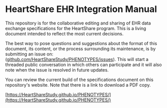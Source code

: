 # HeartShare EHR Integration Manual

This repository is for the collaborative editing and sharing of EHR data exchange specifications for the HeartShare program. This is a living document intended to reflect the most current decisions. 

The best way to pose questions and suggestions about the format of this document, its content, or the process surrounding its maintenance, is by submitting an issue on: ([github.com/HeartShareStudy/PHENOTYPES/issues](https://github.com/HeartShareStudy/PHENOTYPES/issues)). This will start a threaded public conversation in which others can participate and it will also note when the issue is resolved in future updates.

You can review the current build of the specifications document on this repository's website. Note that there is a link to download a PDF copy.

[https://HeartShareStudy.github.io/PHENOTYPES/](https://HeartShareStudy.github.io/PHENOTYPES/)

